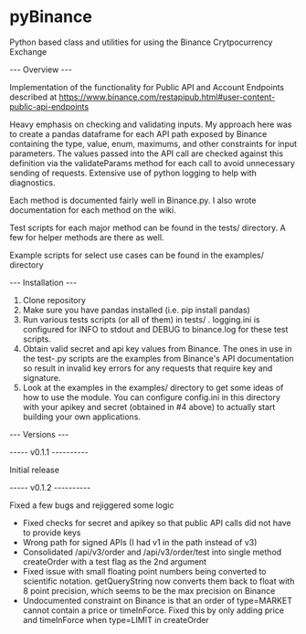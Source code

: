 # pyBinance
Python based class and utilities for using the Binance Crytpocurrency Exchange


--- Overview ---

Implementation of the functionality for Public API and Account Endpoints described at
https://www.binance.com/restapipub.html#user-content-public-api-endpoints

Heavy emphasis on checking and validating inputs.   My approach here was to create a pandas dataframe for each API path exposed by Binance containing the type, value, enum, maximums, and other constraints for input parameters.  The values passed into the API call are checked against this definition via the validateParams method for each call to avoid unnecessary sending of requests.   Extensive use of python logging to help with diagnostics. 

Each method is documented fairly well in Binance.py.  I also wrote documentation for each method on the wiki. 

Test scripts for each major method can be found in the tests/ directory. A few for helper methods are there as well.

Example scripts for select use cases can be found in the examples/ directory


--- Installation ---

1) Clone repository
2) Make sure you have pandas installed (i.e. pip install pandas)
3) Run various tests scripts (or all of them) in tests/ .   logging.ini is configured for INFO to stdout and DEBUG to binance.log for these test scripts.   
4) Obtain valid secret and api key values from Binance.  The ones in use in the test-<method>.py scripts are the examples from Binance's API documentation so result in invalid key errors for any requests that require key and signature.
5) Look at the examples in the examples/ directory to get some ideas of how to use the module.  You can configure config.ini in this directory with your apikey and secret (obtained in #4 above) to actually start building your own applications.
  


--- Versions ---

-----  v0.1.1 ----------

Initial release

-----  v0.1.2 ----------

Fixed a few bugs and rejiggered some logic
- Fixed checks for secret and apikey so that public API calls did not have to provide keys
- Wrong path for signed APIs (I had v1 in the path instead of v3)
- Consolidated /api/v3/order and /api/v3/order/test into single method createOrder with a test flag as the 2nd argument
- Fixed issue with small floating point numbers being converted to scientific notation.  getQueryString now converts them
	back to float with 8 point precision, which seems to be the max precision on Binance
- Undocumented constraint on Binance is that an order of type=MARKET cannot contain a price or timeInForce.  Fixed this 
	by only adding price and timeInForce when type=LIMIT in createOrder


